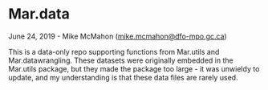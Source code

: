 # Mar.data

June 24, 2019 - Mike McMahon (mike.mcmahon@dfo-mpo.gc.ca)

This is a data-only repo supporting functions from Mar.utils and Mar.datawrangling.
These datasets were originally embedded in the Mar.utils package, but they made 
the package too large - it was unwieldy to update, and my understanding is that
these data files are rarely used.
